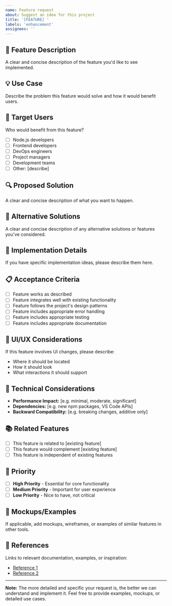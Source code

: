 ```yaml
---
name: Feature request
about: Suggest an idea for this project
title: '[FEATURE] '
labels: 'enhancement'
assignees: ''
---
```


## 🚀 Feature Description

A clear and concise description of the feature you'd like to see implemented.

## 💡 Use Case

Describe the problem this feature would solve and how it would benefit users.

## 🎯 Target Users

Who would benefit from this feature?
- [ ] Node.js developers
- [ ] Frontend developers
- [ ] DevOps engineers
- [ ] Project managers
- [ ] Development teams
- [ ] Other: [describe]

## 🔍 Proposed Solution

A clear and concise description of what you want to happen.

## 🔄 Alternative Solutions

A clear and concise description of any alternative solutions or features you've considered.

## 📱 Implementation Details

If you have specific implementation ideas, please describe them here.

## 📋 Acceptance Criteria

- [ ] Feature works as described
- [ ] Feature integrates well with existing functionality
- [ ] Feature follows the project's design patterns
- [ ] Feature includes appropriate error handling
- [ ] Feature includes appropriate testing
- [ ] Feature includes appropriate documentation

## 🎨 UI/UX Considerations

If this feature involves UI changes, please describe:
- Where it should be located
- How it should look
- What interactions it should support

## 🔧 Technical Considerations

- **Performance Impact:** [e.g. minimal, moderate, significant]
- **Dependencies:** [e.g. new npm packages, VS Code APIs]
- **Backward Compatibility:** [e.g. breaking changes, additive only]

## 📚 Related Features

- [ ] This feature is related to [existing feature]
- [ ] This feature would complement [existing feature]
- [ ] This feature is independent of existing features

## 🎯 Priority

- [ ] **High Priority** - Essential for core functionality
- [ ] **Medium Priority** - Important for user experience
- [ ] **Low Priority** - Nice to have, not critical

## 📸 Mockups/Examples

If applicable, add mockups, wireframes, or examples of similar features in other tools.

## 🔗 References

Links to relevant documentation, examples, or inspiration:
- [Reference 1](url)
- [Reference 2](url)

---

**Note:** The more detailed and specific your request is, the better we can understand and implement it. Feel free to provide examples, mockups, or detailed use cases.
